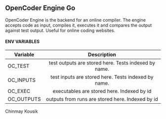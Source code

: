 ## OpenCoder Engine Go

OpenCoder Engine is the backend for an online compiler. The engine accepts code as input, compiles it, executes it and compares the output against test output. Useful for online coding websites.

#### ENV VARIABLES

|Variable  | Description                                         |
|----------|:---------------------------------------------------:|
|OC_TEST   | test outputs are stored here. Tests indexed by name.|
|OC_INPUTS | test inputs are stored here. Tests indexed by name. |
|OC_EXEC   | executables are stored here. Indexed by id          |
|OC_OUTPUTS| outputs from runs are stored here. Indexed by id	 |



Chinmay Kousik